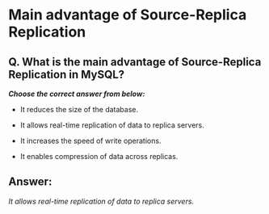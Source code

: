 # Main advantage of Source-Replica Replication

## Q. What is the main advantage of Source-Replica Replication in MySQL?

***Choose the correct answer from below:***
  
  - It reduces the size of the database.

  - It allows real-time replication of data to replica servers.

  - It increases the speed of write operations.

  - It enables compression of data across replicas.


## Answer:
*It allows real-time replication of data to replica servers.*
